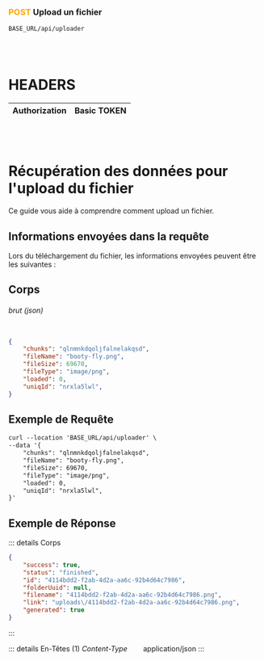 ### <span style="color:orange">POST</span> Upload un fichier

````
BASE_URL/api/uploader
````

<br/> <br/>

# HEADERS

| Authorization | Basic TOKEN |
| ------------- | ----------- |

<br/> <br/>

# Récupération des données pour l'upload du fichier
Ce guide vous aide à comprendre comment upload un fichier.


## Informations envoyées dans la requête

Lors du téléchargement du fichier, les informations envoyées peuvent être les suivantes :


## Corps

###### brut (json)


```json

{
    "chunks": "qlnmnkdqoljfalnelakqsd",
    "fileName": "booty-fly.png",
    "fileSize": 69670,
    "fileType": "image/png",
    "loaded": 0,
    "uniqId": "nrxla5lwl",
}
```

## Exemple de Requête

```txt
curl --location 'BASE_URL/api/uploader' \
--data '{
    "chunks": "qlnmnkdqoljfalnelakqsd",
    "fileName": "booty-fly.png",
    "fileSize": 69670,
    "fileType": "image/png",
    "loaded": 0,
    "uniqId": "nrxla5lwl",
}'

```


## Exemple de Réponse

::: details Corps  

```json
{
    "success": true,
    "status": "finished",
    "id": "4114bdd2-f2ab-4d2a-aa6c-92b4d64c7986",
    "folderUuid": null,
    "filename": "4114bdd2-f2ab-4d2a-aa6c-92b4d64c7986.png",
    "link": "uploads\/4114bdd2-f2ab-4d2a-aa6c-92b4d64c7986.png",
    "generated": true
}
```
:::


::: details En-Têtes (1)
 *Content-Type*    &nbsp;&nbsp;&nbsp;&nbsp;&nbsp;&nbsp;     application/json
:::
